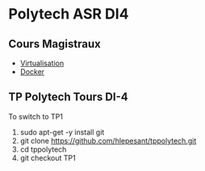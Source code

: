 # Polytech ASR DI4

## Cours Magistraux

 - [Virtualisation](CM/Polytech_CM_Virtualisation.pdf)
 - [Docker](CM/Polytech_Docker.pdf)


## TP Polytech Tours DI-4

To switch to TP1

1. sudo apt-get -y install git
1. git clone https://github.com/hlepesant/tppolytech.git
1. cd tppolytech
1. git checkout TP1
